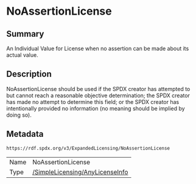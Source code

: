 <!-- Automatically generated by spec-parser v2.0.0 on 2024-01-26T22:18:46.241893+00:00 -->
<!-- SPDX-License-Identifier: Community-Spec-1.0 -->

# NoAssertionLicense

## Summary

An Individual Value for License when no assertion can be made about its actual value.


## Description

NoAssertionLicense should be used if the SPDX creator has attempted to but cannot reach a reasonable objective determination;
the SPDX creator has made no attempt to determine this field; or
the SPDX creator has intentionally provided no information (no meaning should be implied by doing so).


## Metadata

`https://rdf.spdx.org/v3/ExpandedLicensing/NoAssertionLicense`


| | |
|---|---|
| Name | NoAssertionLicense |
| Type | [/SimpleLicensing/AnyLicenseInfo](../../SimpleLicensing/Classes/AnyLicenseInfo.md) |



